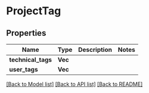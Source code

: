 # ProjectTag

## Properties

Name | Type | Description | Notes
------------ | ------------- | ------------- | -------------
**technical_tags** | **Vec<String>** |  | 
**user_tags** | **Vec<String>** |  | 

[[Back to Model list]](../README.md#documentation-for-models) [[Back to API list]](../README.md#documentation-for-api-endpoints) [[Back to README]](../README.md)


